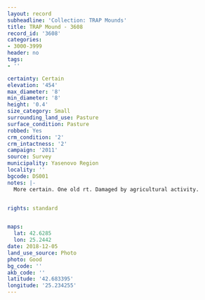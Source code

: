 ```yaml
---
layout: record
subheadline: 'Collection: TRAP Mounds'
title: TRAP Mound - 3608
record_id: '3608'
categories:
- 3000-3999
header: no
tags:
- ''

certainty: Certain
elevation: '454'
max_diameter: '8'
min_diameter: '8'
height: '0.4'
size_category: Small
surrounding_land_use: Pasture
surface_condition: Pasture
robbed: Yes
crm_condition: '2'
crm_intactness: '2'
campaign: '2011'
source: Survey
municipality: Yasenovo Region
locality: ''
bgcode: DS001
notes: |-
  More certain. One old rt. Damaged by agricultural activity.


rights: standard


maps:
  lat: 42.6285
  lon: 25.2442
date: 2018-12-05
land_use_source: Photo
photo: Good
bg_code: ''
akb_code: ''
latitude: '42.683395'
longitude: '25.234255'
---
```

